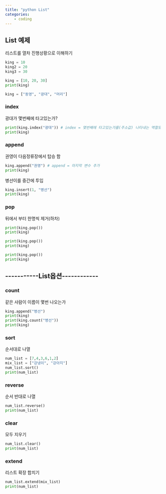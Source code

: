 ```yaml
---
title: "python List"
categories: 
    - coding
---
```


## List 예제
리스트를 열차 진행상황으로 이해하기
```python
king = 10
king2 = 20
king3 = 30

king = [10, 20, 30]
print(king)

king = ["동영", "광대", "머리"]
```
### index 
광대가 몇번째에 타고있는가?
```python
print(king.index("광대")) # index = 몇번째에 타고있는가를(주소값) 나타내는 역할도 함
print(king)
```
### append
권영이 다음정류장에서 탑승 함
```python
king.append("권영") # append = 마지막 변수 추가
print(king)
```
병선이를 중간에 투입
```python
king.insert(1, "병선")
print(king)
```
### pop
뒤에서 부터 한명씩 제거(하차)
```python
print(king.pop())
print(king)

print(king.pop())
print(king)

print(king.pop())
print(king)
```
## -----------List옵션------------

### count 
같은 사람이 이름이 몇번 나오는가
```python
king.append("병선")
print(king)
print(king.count("병선"))
print(king)
```
### sort
순서대로 나열
```python
num_list = [7,4,3,6,1,2]
mix_list = ["강냉이", "강아지"]
num_list.sort()
print(num_list)
```
### reverse
순서 반대로 나열
```python
num_list.reverse()
print(num_list)
```
### clear
모두 지우기
```python
num_list.clear()
print(num_list)
```
### extend
리스트 확장 합치기
```python
num_list.extend(mix_list)
print(num_list)
```